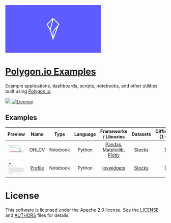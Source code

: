 
<a href="https://polygon.io/"><img src="docs/img/logo.png" width="300"></a>

# <a href="https://polygon.io/">Polygon.io Examples</a>


Example applications, dashboards, scripts, notebooks, and other utilities built using [Polygon.io](https://polygon.io/).

[![](https://img.shields.io/badge/Launch-Cloud%20Instance-blue)](http://mybinder.org/v2/gh/timkpaine/polygon-io-examples/main?urlpath=lab)
[![License](https://img.shields.io/github/license/timkpaine/polygon-io-examples.svg)](https://github.com/timkpaine/polygon-io-examples)

## Examples

| Preview | Name | Type | Language | Frameworks / Libraries | Datasets | Difficulty (1-5) |
|:---:|:---:|:---:|:---:|:---:|:---:|:---:|
| <a href="./notebooks/1_OHLCV.ipynb"><img width="150" src="./docs/img/ohlcv.png" alt="OHLCV"></img></a> | [OHLCV](./notebooks/1_OHLCV.ipynb) | Notebook | Python | [Pandas](https://pandas.pydata.org), [Matplotlib](https://matplotlib.org), [Plotly](https://plotly.com/python/) | [Stocks](https://polygon.io/docs/stocks/getting-started)  | 1 |
| <a href="./notebooks/2_Profile.ipynb"><img width="150" src="./docs/img/profile.png" alt="Profile"></img></a> | [Profile](./notebooks/2_Profile.ipynb) | Notebook | Python | [ipywidgets](https://ipywidgets.readthedocs.io/en/latest/index.html) | [Stocks](https://polygon.io/docs/stocks/getting-started)  | 1 |



# License

This software is licensed under the Apache 2.0 license. See the
[LICENSE](LICENSE) and [AUTHORS](AUTHORS) files for details.

